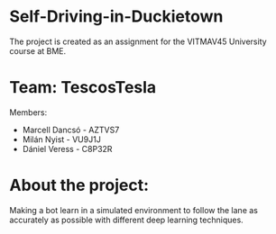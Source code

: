# Self-Driving-in-Duckietown

The project is created as an assignment for the VITMAV45 University course at BME.

# Team: TescosTesla

Members:

- Marcell Dancsó - AZTVS7
- Milán Nyist - VU9J1J
- Dániel Veress - C8P32R

# About the project:

Making a bot learn in a simulated environment to follow the lane as accurately as possible with different deep learning techniques.
